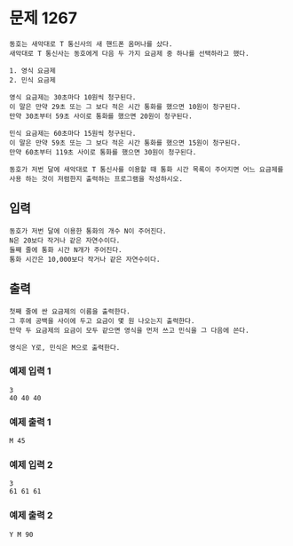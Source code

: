 # 문제 1267 <B-3>
    동호는 새악대로 T 통신사의 새 핸드폰 옴머나를 샀다. 
    새악대로 T 통신사는 동호에게 다음 두 가지 요금제 중 하나를 선택하라고 했다.

    1. 영식 요금제
    2. 민식 요금제

    영식 요금제는 30초마다 10원씩 청구된다. 
    이 말은 만약 29초 또는 그 보다 적은 시간 통화를 했으면 10원이 청구된다. 
    만약 30초부터 59초 사이로 통화를 했으면 20원이 청구된다.

    민식 요금제는 60초마다 15원씩 청구된다. 
    이 말은 만약 59초 또는 그 보다 적은 시간 통화를 했으면 15원이 청구된다. 
    만약 60초부터 119초 사이로 통화를 했으면 30원이 청구된다.

    동호가 저번 달에 새악대로 T 통신사를 이용할 때 통화 시간 목록이 주어지면 어느 요금제를 사용 하는 것이 저렴한지 출력하는 프로그램을 작성하시오.

## 입력
    동호가 저번 달에 이용한 통화의 개수 N이 주어진다. 
    N은 20보다 작거나 같은 자연수이다. 
    둘째 줄에 통화 시간 N개가 주어진다. 
    통화 시간은 10,000보다 작거나 같은 자연수이다.

## 출력
    첫째 줄에 싼 요금제의 이름을 출력한다. 
    그 후에 공백을 사이에 두고 요금이 몇 원 나오는지 출력한다. 
    만약 두 요금제의 요금이 모두 같으면 영식을 먼저 쓰고 민식을 그 다음에 쓴다.

    영식은 Y로, 민식은 M으로 출력한다.

### 예제 입력 1
    3
    40 40 40
### 예제 출력 1
    M 45
### 예제 입력 2
    3
    61 61 61
### 예제 출력 2
    Y M 90